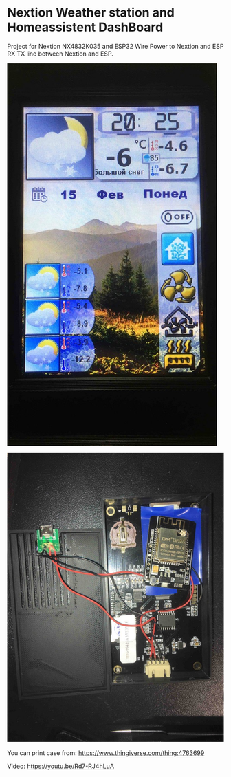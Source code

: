 # Nextion Weather station and Homeassistent DashBoard

Project for Nextion NX4832K035 and ESP32
Wire
Power to Nextion and ESP
RX TX line between Nextion and ESP.

![](Photo/Outside.jpg)


![](Photo/Inside.jpg)


You can print case from:
https://www.thingiverse.com/thing:4763699

Video:
https://youtu.be/Rd7-RJ4hLuA

